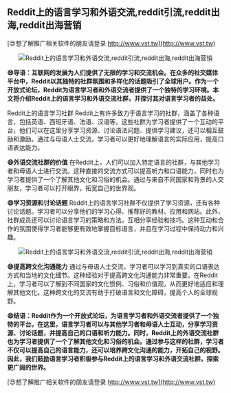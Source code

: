 ## **Reddit上的语言学习和外语交流,reddit引流,reddit出海,reddit出海营销**

[😍想了解推广相关软件的朋友请登录 http://www.vst.tw](http://www.vst.tw)

 <center><img src="https://vst.tw/MP4/tuiguang/png/3.png" alt="Reddit上的语言学习和外语交流,reddit引流,reddit出海,reddit出海营销"></center>

**😄导语：互联网的发展为人们提供了无限的学习和交流机会。在众多的社交媒体平台中，Reddit以其独特的社群氛围和多样化的话题吸引了全球用户。作为一个开放式论坛，Reddit为语言学习者和外语交流者提供了一个独特的学习环境。本文将介绍Reddit上的语言学习和外语交流社群，并探讨其对语言学习者的益处。**

Reddit上的语言学习社群
Reddit上有许多致力于语言学习的社群，涵盖了各种语言，包括英语、西班牙语、法语、汉语等。这些社群为学习者提供了一个互动的平台，他们可以在这里分享学习资源、讨论语法问题、提供学习建议，还可以相互鼓励和激励。通过与母语人士交流，学习者可以更好地理解语言的实际应用，提高口语表达能力。

**😄外语交流社群的价值**
在Reddit上，人们可以加入特定语言的社群，与其他学习者和母语人士进行交流。这种直接的交流方式可以提高听力和口语能力，同时也为学习者提供了一个了解其他文化和习俗的机会。通过与来自不同国家和背景的人交朋友，学习者可以打开眼界，拓宽自己的世界观。

**😄学习资源和讨论话题**
Reddit上的语言学习社群不仅提供了学习资源，还有各种讨论话题。学习者可以分享他们的学习心得、推荐好的教材、应用和网站。此外，社群成员还可以讨论语言学习的策略和方法，互相分享经验和技巧。这种互动和合作的氛围使得学习者能够更有效地掌握目标语言，并且在学习过程中保持动力和兴趣。

 <center><img src="https://vst.tw/MP4/tuiguang/png/8.png" alt="Reddit上的语言学习和外语交流,reddit引流,reddit出海,reddit出海营销"></center>

**😄提高跨文化沟通能力**
通过与母语人士交流，学习者可以学习到真实的口语表达方式和当地的文化细节。这种经验对于提高跨文化沟通能力非常重要。在Reddit上，学习者可以了解到不同国家的文化惯例、习俗和价值观，从而更好地适应和理解其他文化。这种跨文化的交流有助于打破语言和文化障碍，提高个人的全球视野。

**😄结语：Reddit作为一个开放式论坛，为语言学习者和外语交流者提供了一个独特的平台。在这里，语言学习者可以与其他学习者和母语人士互动，分享学习资源、讨论话题，并提高自己的口语和听力能力。同时，Reddit上的外语交流社群也为学习者提供了一个了解其他文化和习俗的机会。通过参与这样的社群，学习者不仅可以提高自己的语言能力，还可以培养跨文化沟通的能力，开拓自己的视野。因此，我们鼓励语言学习者积极参与Reddit上的语言学习和外语交流社群，探索更广阔的世界。**

[😍想了解推广相关软件的朋友请登录 http://www.vst.tw](http://www.vst.tw)



